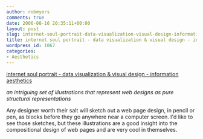 ```yaml
---
author: robmyers
comments: true
date: 2006-08-16 20:35:11+00:00
layout: post
slug: internet-soul-portrait-data-visualization-visual-design-information-aesthetics
title: internet soul portrait - data visualization & visual design - information aesthetics
wordpress_id: 1067
categories:
- Aesthetics
---
```


[internet soul portrait - data visualization & visual design - information aesthetics](http://infosthetics.com/archives/2006/08/internet_soul_portrait.html)  
  
_an intriguing set of illustrations that represent web designs as pure structural representations_  
  
Any designer worth their salt will sketch out a web page design, in pencil or pen, as blocks before they go anywhere near a computer screen. I'd like to see those sketches, but these illustrations are a good insight into the compositional design of web pages and are very cool in themselves.  


